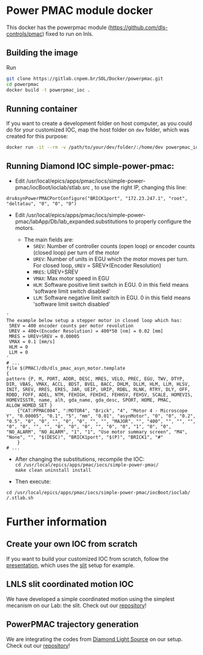 # Power PMAC module docker

This docker has the powerpmac module (https://github.com/dls-controls/pmac) fixed to run on lnls.

## Building the image

Run

```sh
git clone https://gitlab.cnpem.br/SOL/Docker/powerpmac.git
cd powerpmac
docker build -t powerpmac_ioc .
```

## Running container

If you want to create a development folder on host computer, as you could do for your customized IOC, map the host folder on `dev` folder, which was created for this purpose:

```sh
docker run -it --rm -v /path/to/your/dev/folder/:/home/dev powerpmac_ioc bash
```

## Running Diamond IOC simple-power-pmac:

* Edit /usr/local/epics/apps/pmac/iocs/simple-power-pmac/iocBoot/ioclab/stlab.src , to use the right IP, changing this line:

`drvAsynPowerPMACPortConfigure("BRICK1port", "172.23.247.1", "root", "deltatau", "0", "0", "0")`

* Edit /usr/local/epics/apps/pmac/iocs/simple-power-pmac/labApp/Db/lab_expanded.substitutions to properly configure the motors.

    * The main fields are:
        * `SREV`:   Number of controller counts (open loop) or encoder counts (closed loop) per turn of the motor
        * `UREV`:   Number of units in EGU which the motor moves per turn. For closed loop, `UREV` = SREV×(Encoder Resolution)
        * `MRES`:   UREV÷SREV
        * `VMAX`:   Max motor speed in EGU
        * `HLM`:    Software positive limit switch in EGU. 0 in this field means 'software limit switch disabled'
        * `LLM`:    Software negative limit switch in EGU. 0 in this field means 'software limit switch disabled'

```shell
'
The example below setup a stepper motor in closed loop which has:
 SREV = 400 encoder counts per motor revolution
 UREV = 400×(Encoder Resolution) = 400*50 [nm] = 0.02 [mm]
 MRES = UREV÷SREV = 0.00005
 VMAX = 0.1 [mm/s]
 HLM = 0
 LLM = 0
'
# ...
file $(PMAC)/db/dls_pmac_asyn_motor.template
{
pattern {P, M, PORT, ADDR, DESC, MRES, VELO, PREC, EGU, TWV, DTYP, DIR, VBAS, VMAX, ACCL, BDST, BVEL, BACC, DHLM, DLLM, HLM, LLM, HLSV, INIT, SREV, RRES, ERES, JAR, UEIP, URIP, RDBL, RLNK, RTRY, DLY, OFF, RDBD, FOFF, ADEL, NTM, FEHIGH, FEHIHI, FEHHSV, FEHSV, SCALE, HOMEVIS, HOMEVISSTR, name, alh, gda_name, gda_desc, SPORT, HOME, PMAC, ALLOW_HOMED_SET }
    {"CAT:PPMAC004", ":MOTOR4", "Brick", "4", "Motor 4 - Microscope Y", "0.00005", "0.1", "5", "mm", "0.01", "asynMotor", "0", "0", "0.2", "0.5", "0", "0", "", "0", "0", "", "", "MAJOR", "", "400", "", "", "", "0", "0", "", "", "0", "0", "0", "", "0", "0", "1", "0", "0", "NO_ALARM", "NO_ALARM", "1", "1", "Use motor summary screen", "M4", "None", "", "$(DESC)", "BRICK1port", "$(P)", "BRICK1", "#"
    }
# ...
```
* After changing the substitutions, recompile the IOC:  
`cd /usr/local/epics/apps/pmac/iocs/simple-power-pmac/`  
`make clean uninstall install`

* Then execute:

`cd /usr/local/epics/apps/pmac/iocs/simple-power-pmac/iocBoot/ioclab/`  
`/.stlab.sh`

# Further information

## Create your own IOC from scratch

If you want to build your customized IOC from scratch, follow the [presentation](https://cnpemcamp.sharepoint.com/:p:/r/sites/lnls/projects/blcsystems/_layouts/15/Doc.aspx?sourcedoc=%7BA72CCBB3-0897-407F-9E19-B8C148A49411%7D&file=Simple%20Coordinated%20Movement%20On%20PowerPMAC%20Using%20EPICS.pptx&action=edit&mobileredirect=true), which uses the [slit](https://gitlab.cnpem.br/SOL/EpicsApps/PmacSlits) setup for example.

## LNLS slit coordinated motion IOC

We have developed a simple coordinated motion using the simplest mecanism on our Lab: the slit. Check out our [repository](https://gitlab.cnpem.br/SOL/EpicsApps/PmacSlits)!

## PowerPMAC trajectory generation

We are integrating the codes from [Diamond Light Source](https://github.com/dls-controls/pmac/) on our setup. Check out our [repository](https://gitlab.cnpem.br/SOL/EpicsApps/PmacTrajectory)!
